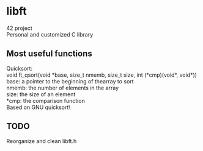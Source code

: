 # libft

42 project\
Personal and customized C library

## Most useful functions

Quicksort:\
void ft_qsort(void \*base, size_t nmemb, size_t size, int (\*cmp)(void\*, void\*))\
	base: a pointer to the beginning of thearray to sort\
	nmemb: the number of elements in the array\
	size: the size of an element\
	\*cmp: the comparison function\
Based on GNU quicksort\

## TODO

Reorganize and clean libft.h
